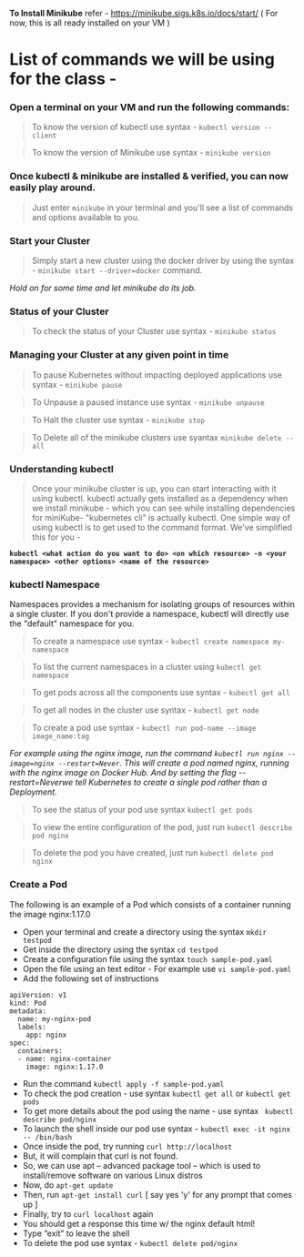 **To Install Minikube** refer - https://minikube.sigs.k8s.io/docs/start/ 
( For now, this is all ready installed on your VM ) 

# List of commands we will be using for the class - 

### Open a terminal on your VM and run the following commands:

> To know the version of kubectl use syntax - `kubectl version --client`

> To know the version of Minikube use syntax - `minikube version` 

### Once kubectl & minikube are installed & verified, you can now easily play around. 

> Just enter `minikube` in your terminal and you'll see a list of commands and options available to you.

### Start your Cluster

> Simply start a new cluster using the docker driver by using the syntax - `minikube start --driver=docker` command. 

_Hold on for some time and let minikube do its job._ 

### Status of your Cluster 

> To check the status of your Cluster use syntax - `minikube status` 

### Managing your Cluster at any given point in time

> To pause Kubernetes without impacting deployed applications use syntax - `minikube pause`

> To Unpause a paused instance use syntax - `minikube unpause`

> To Halt the cluster use syntax - `minikube stop` 

> To Delete all of the minikube clusters use syantax `minikube delete --all`


### Understanding kubectl

> Once your minikube cluster is up, you can start interacting with it using kubectl. kubectl actually gets installed as a dependency when we install minikube - which you can see while installing dependencies for miniKube- "kubernetes cli" is actually kubectl. One simple way of using kubectl is to get used to the command format. We've simplified this for you - 


**`kubectl <what action do you want to do> <on which resource> -n <your namespace> <other options> <name of the resource>`**

### kubectl Namespace
 
Namespaces provides a mechanism for isolating groups of resources within a single cluster. If you don't provide a namespace, kubectl will directly use the "default" namespace for you.

> To create a namespace use syntax - `kubectl create namespace my-namespace`

> To list the current namespaces in a cluster using `kubectl get namespace`

> To get pods across all the components use syntax - `kubectl get all`

> To get all nodes in the cluster use syntax - `kubectl get node`

> To create a pod use syntax - `kubectl run pod-name --image image_name:tag`

_For example using the nginx image, run the command `kubectl run nginx --image=nginx --restart=Never`. This will create a pod named nginx, running with the nginx image on Docker Hub. And by setting the flag --restart=Neverwe tell Kubernetes to create a single pod rather than a Deployment._

> To see the status of your pod use syntax `kubectl get pods` 

> To view the entire configuration of the pod, just run `kubectl describe pod nginx` 

> To delete the pod you have created, just run `kubectl delete pod nginx`

### Create a Pod 

The following is an example of a Pod which consists of a container running the image nginx:1.17.0 

* Open your terminal and create a directory using the syntax `mkdir testpod`
* Get inside the directory using the syntax `cd testpod`
* Create a configuration file using the syntax `touch sample-pod.yaml`
* Open the file using an text editor - For example use `vi sample-pod.yaml`
* Add the following set of instructions 

```
apiVersion: v1
kind: Pod
metadata:
  name: my-nginx-pod
  labels:
    app: nginx
spec:
  containers:
  - name: nginx-container
    image: nginx:1.17.0
```
* Run the command `kubectl apply -f sample-pod.yaml`
* To check the pod creation - use syntax `kubectl get all` or `kubectl get pods` 
* To get more details about the pod using the name - use syntax ` kubectl describe pod/nginx`
* To launch the shell inside our pod use syntax - `kubectl exec -it nginx -- /bin/bash`
* Once inside the pod, try running `curl http://localhost`
* But, it will complain that curl is not found.
* So, we can use apt – advanced package tool – which is used to install/remove software on various Linux distros
* Now, do `apt-get update`
* Then, run `apt-get install curl` [ say yes 'y' for any prompt that comes up ]
* Finally, try to `curl localhost` again
* You should get a response this time w/ the nginx default html!
* Type “exit” to leave the shell
* To delete the pod use syntax - `kubectl delete pod/nginx`






















